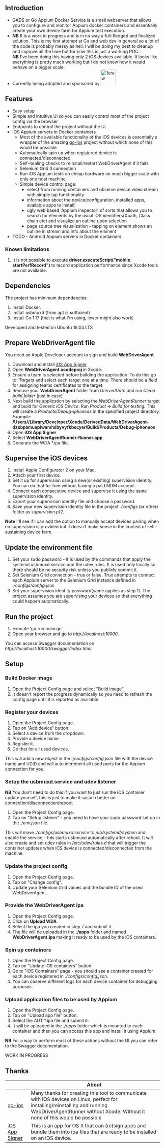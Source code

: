 ## Introduction

* GADS or Go Appium Docker Service is a small webserver that allows you to configure and monitor Appium docker containers and essentially create your own device farm for Appium test execution.   
* **NB** It is a work in progress and is in no way a full-fledged and finalized solution. This is my first attempt at Go and web dev in general so a lot of the code is probably messy as hell. I will be doing my best to cleanup and improve all the time but for now this is just a working POC.  
**NB** I've been doing this having only 2 iOS devices available. It looks like everything is pretty much working but I do not know how it would behave on a bigger scale.  
* Currently being adopted and sponsored by <img src="https://1crew.com/StaticResources/1Crew_3D.png" alt="1crew" width="50" href="https://1crew.com"/>  

## Features
* Easy setup  
* Simple and intuitive UI so you can easily control most of the project config via the browser  
* Endpoints to control the project without the UI  
* iOS Appium servers in Docker containers  
  - Most of the available functionality of the iOS devices is essentially a wrapper of the amazing [go-ios](https://github.com/danielpaulus/go-ios) project without which none of this would be possible  
  - Automatically spin up when registered device is connected/disconnected  
  - Self-healing checks to reinstall/restart WebDriverAgent if it fails  
  - Selenium Grid 3 connection  
  - Run iOS Appium tests on cheap hardware on much bigger scale with only one host machine  
  - Simple device control page: 
    - select from running containers and observe device video stream with simple tap functionality  
    - information about the device(configuration, installed apps, available apps to install)  
    - ugly web based 'Appium Inspector' of sorts that allows you to search for elements by the usual iOS identifiers(Xpath, Class chain etc) and visualize an outline upon selection  
    - page source tree visualization - tapping on element shows an outline in stream and info about the element
* TODO - Android Appium servers in Docker containers  

### Known limitations
1. It is not possible to execute **driver.executeScript("mobile: startPerfRecord")** to record application performance since Xcode tools are not available.  

## Dependencies  
The project has minimum dependencies:  
1. Install Docker.  
2. Install usbmuxd (from apt is sufficient)  
3. Install Go 1.17 (that is what I'm using, lower might also work)  

Developed and tested on Ubuntu 18.04 LTS  

## Prepare WebDriverAgent file

You need an Apple Developer account to sign and build **WebDriverAgent**

1. Download and install [iOS App Signer](https://dantheman827.github.io/ios-app-signer/)  
2. Open **WebDriverAgent.xcodeproj** in Xcode.  
3. Ensure a team is selected before building the application. To do this go to: *Targets* and select each target one at a time. There should be a field for assigning teams certificates to the target.  
4. Remove your **WebDriverAgent** folder from *DerivedData* and run *Clean build folder* (just in case)  
5. Next build the application by selecting the *WebDriverAgentRunner* target and build for *Generic iOS Device*. Run *Product => Build for testing*. This will create a *Products/Debug-iphoneos* in the specified project directory.  
 *Example*: **/Users/<username>/Library/Developer/Xcode/DerivedData/WebDriverAgent-dzxbpamuepiwamhdbyvyfkbecyer/Build/Products/Debug-iphoneos**  
6. Open **iOS App Signer**  
7. Select **WebDriverAgentRunner-Runner.app**.  
8. Generate the WDA *.ipa file.  

## Supervise the iOS devices  
1. Install Apple Configurator 2 on your Mac.  
2. Attach your first device.  
3. Set it up for supervision using a new(or existing) supervision identity. You can do that for free without having a paid MDM account.  
4. Connect each consecutive device and supervise it using the same supervision identity.  
5. Export your supervision identity file and choose a password.  
6. Save your new supervision identity file in the project *./configs* (or other) folder as *supervision.p12*.  

**Note** I'll see if I can add the option to manually accept devices pairing when no supervision is provided but it doesn't make sense in the context of self-sustaining device farm.  

## Update the environment file  
1. Set your sudo password - it is used by the commands that apply the systemd usbmuxd.service and the udev rules. It is used only locally so there should be no security risk unless you publicly commit it.   
2. Set Selenium Grid connection - true or false. True attempts to connect each Appium server to the Selenium Grid instance defined in *./configs/config.json*  
4. Set your supervision identity password(same applies as step 1). The project assumes you are supervising your devices so that everything could happen automatically.  

## Run the project   
1. Execute 'go run main.go'  
2. Open your browser and go to *http://localhost:10000*.  

You can access Swagger documentation on *http://localhost:10000/swagger/index.html*  

## Setup  
### Build Docker image
1. Open the Project Config page and select "Build image".
2. It doesn't report the progress dynamically so you need to refresh the config page until it is reported as available.  

### Register your devices  
1. Open the Project Config page.  
2. Tap on "Add device" button.  
3. Select a device from the dropdown.  
4. Provide a device name.  
5. Register it.  
6. Do that for all used devices.  

This will add a new object in the *./configs/config.json* file with the device name and UDID and will auto increment all used ports for the Appium connection for you.  

### Setup the usbmuxd.service and udev listener  
**NB** You don't need to do this if you want to just run the iOS container update yourself, this is just to make it sustain better on connection/disconnection/reboot  
1. Open the Project Config page.  
2. Tap on "Setup listener" - you need to have your sudo password set up in the *./env.json* file.  

This will move *./configs/usbmuxd.service* to */lib/systemd/system* and enable the service - this starts usbmuxd automatically after reboot. It will also create and set udev rules in */etc/udev/rules.d* that will trigger the container updates when iOS device is connected/disconnected from the machine.  

### Update the project config  
1. Open the Project Config page.  
2. Tap on "Change config".  
3. Update your Selenium Grid values and the bundle ID of the used WebDriverAgent.  

### Provide the WebDriverAgent ipa  
1. Open the Project Config page.
2. Click on **Upload WDA**.
3. Select the ipa you created in step 7 and submit it.
4. The file will be uploaded in the **./apps** folder and named **WebDriverAgent.ipa** making it ready to be used by the iOS containers.  

### Spin up containers  
1. Open the Project Config page.  
2. Tap on "Update iOS containers" button.  
3. Go to "iOS Containers" page - you should see a container created for each device registered in *./configs/config.json*.  
4. You can observe different logs for each device container for debugging purposes.  

### Upload application files to be used by Appium  
1. Open the Project Config page.  
2. Tap on "Upload app file" button.  
3. Select the AUT *.ipa file and submit it.  
4. It will be uploaded in the *./apps* folder which is mounted to each container and then you can access this app and install it using Appium.  

**NB** For a way to perform most of these actions without the UI you can refer to the Swagger documentation.  

WORK IN PROGRESS

## Thanks

| |About|
|---|---|
|[go-ios](https://github.com/danielpaulus/go-ios)|Many thanks for creating this tool to communicate with iOS devices on Linux, perfect for installing/reinstalling and running WebDriverAgentRunner without Xcode. Without it none of this would be possible|
|[iOS App Signer](https://github.com/DanTheMan827/ios-app-signer)|This is an app for OS X that can (re)sign apps and bundle them into ipa files that are ready to be installed on an iOS device.|

